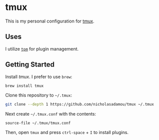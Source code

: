 # tmux

This is my personal configuration for [tmux](https://github.com/tmux/tmux/wiki). 

## Uses

I utilize [`tpm`](https://github.com/tmux-plugins/tpm) for plugin management. 

## Getting Started

Install _tmux_. I prefer to use `brew`:

```bash
brew install tmux
```

Clone this repository to `~/.tmux`:

```bash
git clone --depth 1 https://github.com/nicholasadamou/tmux ~/.tmux
```

Next create `~/.tmux.conf` with the contents:

```text
source-file ~/.tmux/tmux.conf
```

Then, open `tmux` and press `ctrl-space` + `I` to install plugins.